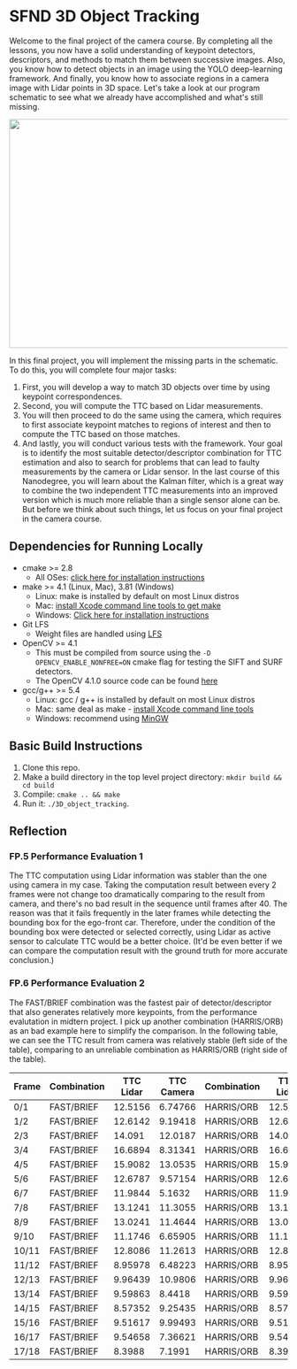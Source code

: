 # SFND 3D Object Tracking

Welcome to the final project of the camera course. By completing all the lessons, you now have a solid understanding of keypoint detectors, descriptors, and methods to match them between successive images. Also, you know how to detect objects in an image using the YOLO deep-learning framework. And finally, you know how to associate regions in a camera image with Lidar points in 3D space. Let's take a look at our program schematic to see what we already have accomplished and what's still missing.

<img src="images/course_code_structure.png" width="779" height="414" />

In this final project, you will implement the missing parts in the schematic. To do this, you will complete four major tasks: 
1. First, you will develop a way to match 3D objects over time by using keypoint correspondences. 
2. Second, you will compute the TTC based on Lidar measurements. 
3. You will then proceed to do the same using the camera, which requires to first associate keypoint matches to regions of interest and then to compute the TTC based on those matches. 
4. And lastly, you will conduct various tests with the framework. Your goal is to identify the most suitable detector/descriptor combination for TTC estimation and also to search for problems that can lead to faulty measurements by the camera or Lidar sensor. In the last course of this Nanodegree, you will learn about the Kalman filter, which is a great way to combine the two independent TTC measurements into an improved version which is much more reliable than a single sensor alone can be. But before we think about such things, let us focus on your final project in the camera course. 

## Dependencies for Running Locally
* cmake >= 2.8
  * All OSes: [click here for installation instructions](https://cmake.org/install/)
* make >= 4.1 (Linux, Mac), 3.81 (Windows)
  * Linux: make is installed by default on most Linux distros
  * Mac: [install Xcode command line tools to get make](https://developer.apple.com/xcode/features/)
  * Windows: [Click here for installation instructions](http://gnuwin32.sourceforge.net/packages/make.htm)
* Git LFS
  * Weight files are handled using [LFS](https://git-lfs.github.com/)
* OpenCV >= 4.1
  * This must be compiled from source using the `-D OPENCV_ENABLE_NONFREE=ON` cmake flag for testing the SIFT and SURF detectors.
  * The OpenCV 4.1.0 source code can be found [here](https://github.com/opencv/opencv/tree/4.1.0)
* gcc/g++ >= 5.4
  * Linux: gcc / g++ is installed by default on most Linux distros
  * Mac: same deal as make - [install Xcode command line tools](https://developer.apple.com/xcode/features/)
  * Windows: recommend using [MinGW](http://www.mingw.org/)

## Basic Build Instructions

1. Clone this repo.
2. Make a build directory in the top level project directory: `mkdir build && cd build`
3. Compile: `cmake .. && make`
4. Run it: `./3D_object_tracking`.

## Reflection

### FP.5 Performance Evaluation 1
The TTC computation using Lidar information was stabler than the one using camera in my case. Taking the computation result between every 2 frames were not change too dramatically comparing to the result from camera, and there's no bad result in the sequence until frames after 40. The reason was that it fails frequently in the later frames while detecting the bounding box for the ego-front car. Therefore, under the condition of the bounding box were detected or selected correctly, using Lidar as active sensor to calculate TTC would be a better choice. (It'd be even better if we can compare the computation result with the ground truth for more accurate conclusion.)

### FP.6 Performance Evaluation 2
The FAST/BRIEF combination was the fastest pair of detector/descriptor that also generates relatively more keypoints, from the performance evalutation in midtern project. I pick up another combination (HARRIS/ORB) as an bad example here to simplify the comparison. In the following table, we can see the TTC result from camera was relatively stable (left side of the table), comparing to an unreliable combination as HARRIS/ORB (right side of the table).

| Frame | Combination | TTC Lidar | TTC Camera | Combination | TTC Lidar | TTC Camera |
|---|---|---|---|---|---|---|
|0/1|FAST/BRIEF| 12.5156 | 6.74766 | HARRIS/ORB | 12.5156 | 10.9082 |
|1/2|FAST/BRIEF| 12.6142 | 9.19418 | HARRIS/ORB | 12.6142 | 0.0414423 |
|2/3|FAST/BRIEF| 14.091 | 12.0187 | HARRIS/ORB | 14.091 | -80.8525 |
|3/4|FAST/BRIEF| 16.6894 | 8.31341 | HARRIS/ORB | 16.6894 | 11.3951 |
|4/5|FAST/BRIEF| 15.9082 | 13.0535 | HARRIS/ORB | 15.9082 | 3.66418 |
|5/6|FAST/BRIEF| 12.6787 | 9.57154 | HARRIS/ORB | 12.6787 | 0.0409057 |
|6/7|FAST/BRIEF| 11.9844 | 5.1632 | HARRIS/ORB | 11.9844 | 10.8714 |
|7/8|FAST/BRIEF| 13.1241 | 11.3055 | HARRIS/ORB | 13.1241 | 0.0275273 |
|8/9|FAST/BRIEF| 13.0241 | 11.4644 | HARRIS/ORB | 13.0241 | 0.0566185 |
|9/10|FAST/BRIEF| 11.1746 | 6.65905 | HARRIS/ORB | 11.1746 | 0.102627 |
|10/11|FAST/BRIEF| 12.8086 | 11.2613 | HARRIS/ORB | 12.8086 | 0.0295838 |
|11/12|FAST/BRIEF| 8.95978 | 6.48223 | HARRIS/ORB | 8.95978 | 5.05076 |
|12/13|FAST/BRIEF| 9.96439 | 10.9806 | HARRIS/ORB | 9.96439 | 0.240059 |
|13/14|FAST/BRIEF| 9.59863 | 8.4418 | HARRIS/ORB | 9.59863 | 0.0814819 |
|14/15|FAST/BRIEF| 8.57352 | 9.25435 | HARRIS/ORB | 8.57352 | -14.4168 |
|15/16|FAST/BRIEF| 9.51617 | 9.99493 | HARRIS/ORB | 9.51617 | 5.81679 |
|16/17|FAST/BRIEF| 9.54658 | 7.36621 | HARRIS/ORB | 9.54658 | 0.0473595 |
|17/18|FAST/BRIEF| 8.3988 | 7.1991 | HARRIS/ORB | 8.3988 | 0.02294 |

